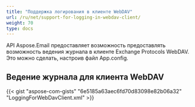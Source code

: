 ```yaml
---
title: "Поддержка логирования в клиенте WebDAV"
url: /ru/net/support-for-logging-in-webdav-client/
weight: 70
type: docs
---
```



API Aspose.Email предоставляет возможность предоставлять возможность ведения журнала в клиенте Exchange Protocols WebDAV. Это можно сделать, настроив файл App.config.
## **Ведение журнала для клиента WebDAV**


{{< gist "aspose-com-gists" "6e5185a63aec6fd70d83098e82b06a32" "LoggingForWebDavClient.xml" >}}
